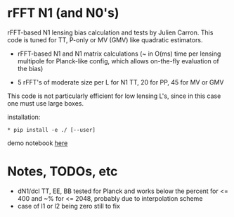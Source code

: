 # rFFT N1 (and N0's)
rFFT-based N1 lensing bias calculation and tests by Julien Carron. This code is tuned for TT, P-only or MV (GMV) like quadratic estimators.
* rFFT-based N1 and N1 matrix calculations (~ in O(ms) time per lensing multipole for Planck-like config, which allows on-the-fly evaluation of the bias)
  
* 5 rFFT's of moderate size per L for N1 TT, 20 for PP, 45 for MV or GMV

This code is not particularly efficient for low lensing L's, since in this case one must use large boxes.

installation:

    * pip install -e ./ [--user]

demo notebook [here](demo_N1.ipynb)

# Notes, TODOs, etc
* dN1/dcl TT, EE, BB tested for Planck and works below the percent for <= 400 and ~% for <= 2048, probably due to interpolation scheme
* case of l1 or l2 being zero still to fix
